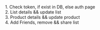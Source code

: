 <br>
1. Check token, if exist in DB, else auth page
<br>
2. List details && update list
<br>
3. Product details && update product
<br>
4. Add Friends, remove && share list
<br>
<br>
<br>
<br>
<br>
<br>
<br>
<br>
<br>
<br>
<br>
